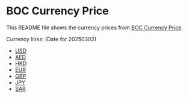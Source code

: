 # BOC Currency Price

This README file shows the currency prices from [BOC Currency Price](https://www.boc.cn/sourcedb/whpj/).

Currency links: (Date for 20250302)

- [USD](https://bocurrencyprice.techina.science/BOC_CURRENCY_PRICE/USD/20250302.json)
- [AED](https://bocurrencyprice.techina.science/BOC_CURRENCY_PRICE/AED/20250302.json)
- [HKD](https://bocurrencyprice.techina.science/BOC_CURRENCY_PRICE/HKD/20250302.json)
- [EUR](https://bocurrencyprice.techina.science/BOC_CURRENCY_PRICE/EUR/20250302.json)
- [GBP](https://bocurrencyprice.techina.science/BOC_CURRENCY_PRICE/GBP/20250302.json)
- [JPY](https://bocurrencyprice.techina.science/BOC_CURRENCY_PRICE/JPY/20250302.json)
- [SAR](https://bocurrencyprice.techina.science/BOC_CURRENCY_PRICE/SAR/20250302.json)
